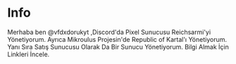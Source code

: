 # Info
Merhaba ben @vfdxdorukyt ,Discord'da Pixel Sunucusu Reichsarmi'yi Yönetiyorum. Ayrıca Mikroulus Projesin'de Republic of Kartal'ı Yönetiyorum. Yanı Sıra Satış Sunucusu Olarak Da Bir Sunucu Yönetiyorum. Bilgi Almak İçin Linkleri İncele.
